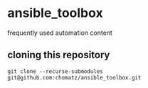 # ansible_toolbox
frequently used automation content

## cloning this repository
`git clone --recurse-submodules git@github.com:chomatz/ansible_toolbox.git`
